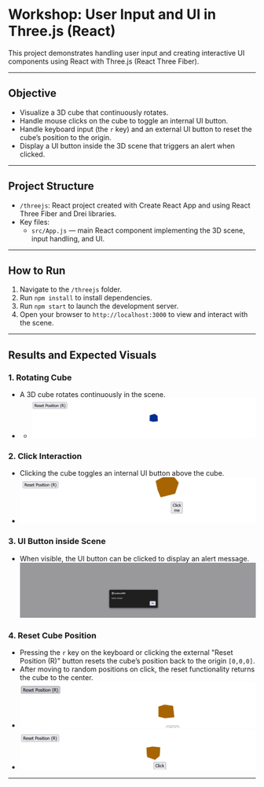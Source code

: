 # Workshop: User Input and UI in Three.js (React)

This project demonstrates handling user input and creating interactive UI components using React with Three.js (React Three Fiber).

---

## Objective

- Visualize a 3D cube that continuously rotates.  
- Handle mouse clicks on the cube to toggle an internal UI button.  
- Handle keyboard input (the `r` key) and an external UI button to reset the cube’s position to the origin.  
- Display a UI button inside the 3D scene that triggers an alert when clicked.

---

## Project Structure

- `/threejs`: React project created with Create React App and using React Three Fiber and Drei libraries.  
- Key files:  
  - `src/App.js` — main React component implementing the 3D scene, input handling, and UI.

---

## How to Run

1. Navigate to the `/threejs` folder.  
2. Run `npm install` to install dependencies.  
3. Run `npm start` to launch the development server.  
4. Open your browser to `http://localhost:3000` to view and interact with the scene.

---

## Results and Expected Visuals

### 1. Rotating Cube

- A 3D cube rotates continuously in the scene.
- - ![alt text](image.png)

### 2. Click Interaction

- Clicking the cube toggles an internal UI button above the cube.
- ![alt text](image-1.png)

### 3. UI Button inside Scene

- When visible, the UI button can be clicked to display an alert message.
![alt text](image-2.png)

### 4. Reset Cube Position

- Pressing the `r` key on the keyboard or clicking the external "Reset Position (R)" button resets the cube’s position back to the origin `[0,0,0]`.  
- After moving to random positions on click, the reset functionality returns the cube to the center.
- ![alt text](image-3.png)
- ![alt text](image-4.png)

---


